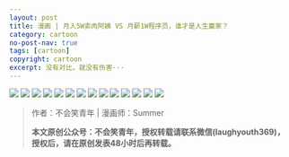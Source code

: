 ```yaml
---
layout: post
title: 漫画 | 月入5W卖肉阿姨 VS 月薪1W程序员，谁才是人生赢家？
category: cartoon
no-post-nav: true
tags: [cartoon]
copyright: cartoon
excerpt: 没有对比，就没有伤害···
---
```


![](http://favorites.ren/assets/images/2020/cartoon/yingjia/yingjia01.jpg)
![](http://favorites.ren/assets/images/2020/cartoon/yingjia/yingjia02.jpg)
![](http://favorites.ren/assets/images/2020/cartoon/yingjia/yingjia03.jpg)
![](http://favorites.ren/assets/images/2020/cartoon/yingjia/yingjia04.jpg)
![](http://favorites.ren/assets/images/2020/cartoon/yingjia/yingjia05.jpg)
![](http://favorites.ren/assets/images/2020/cartoon/yingjia/yingjia06.jpg)
![](http://favorites.ren/assets/images/2020/cartoon/yingjia/yingjia07.jpg)
![](http://favorites.ren/assets/images/2020/cartoon/yingjia/yingjia08.jpg)
![](http://favorites.ren/assets/images/2020/cartoon/yingjia/yingjia09.jpg)
![](http://favorites.ren/assets/images/2020/cartoon/yingjia/yingjia10.jpg)
![](http://favorites.ren/assets/images/2020/cartoon/yingjia/yingjia11.jpg)
![](http://favorites.ren/assets/images/2020/cartoon/yingjia/yingjia12.jpg)
![](http://favorites.ren/assets/images/2020/cartoon/yingjia/yingjia13.jpg)
![](http://favorites.ren/assets/images/2020/cartoon/yingjia/yingjia14.jpg)

>作者：不会笑青年 | 漫画师：Summer
>
>**本文原创公众号：不会笑青年，授权转载请联系微信(laughyouth369)，授权后，请在原创发表48小时后再转载。**



